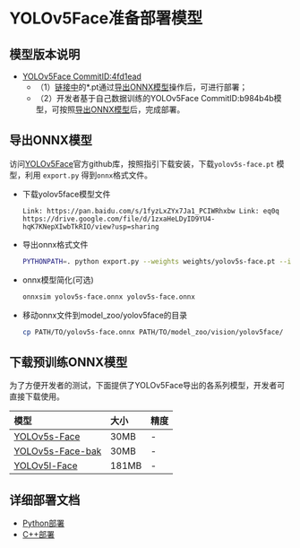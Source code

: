 # YOLOv5Face准备部署模型

## 模型版本说明

- [YOLOv5Face CommitID:4fd1ead](https://github.com/deepcam-cn/yolov5-face/commit/4fd1ead)
  - （1）[链接中](https://github.com/deepcam-cn/yolov5-face/commit/4fd1ead)的*.pt通过[导出ONNX模型](#导出ONNX模型)操作后，可进行部署；
  - （2）开发者基于自己数据训练的YOLOv5Face CommitID:b984b4b模型，可按照[导出ONNX模型](#%E5%AF%BC%E5%87%BAONNX%E6%A8%A1%E5%9E%8B)后，完成部署。

## 导出ONNX模型

访问[YOLOv5Face](https://github.com/deepcam-cn/yolov5-face)官方github库，按照指引下载安装，下载`yolov5s-face.pt` 模型，利用 `export.py` 得到`onnx`格式文件。

* 下载yolov5face模型文件
  ```
  Link: https://pan.baidu.com/s/1fyzLxZYx7Ja1_PCIWRhxbw Link: eq0q  
  https://drive.google.com/file/d/1zxaHeLDyID9YU4-hqK7KNepXIwbTkRIO/view?usp=sharing
  ```

* 导出onnx格式文件
  ```bash
  PYTHONPATH=. python export.py --weights weights/yolov5s-face.pt --img_size 640 640 --batch_size 1  
  ```
* onnx模型简化(可选)
  ```bash
  onnxsim yolov5s-face.onnx yolov5s-face.onnx
  ```
* 移动onnx文件到model_zoo/yolov5face的目录
  ```bash
  cp PATH/TO/yolov5s-face.onnx PATH/TO/model_zoo/vision/yolov5face/
  ```

## 下载预训练ONNX模型

为了方便开发者的测试，下面提供了YOLOv5Face导出的各系列模型，开发者可直接下载使用。

| 模型                                                               | 大小    | 精度    |
|:---------------------------------------------------------------- |:----- |:----- |
| [YOLOv5s-Face](https://bj.bcebos.com/paddlehub/fastdeploy/yolov5s-face.onnx) | 30MB | - |
| [YOLOv5s-Face-bak](https://bj.bcebos.com/paddlehub/fastdeploy/yolov5face-s-640x640.bak.onnx) | 30MB | -|
| [YOLOv5l-Face](https://bj.bcebos.com/paddlehub/fastdeploy/yolov5face-l-640x640.onnx ) | 181MB | - |


## 详细部署文档

- [Python部署](python)
- [C++部署](cpp)
